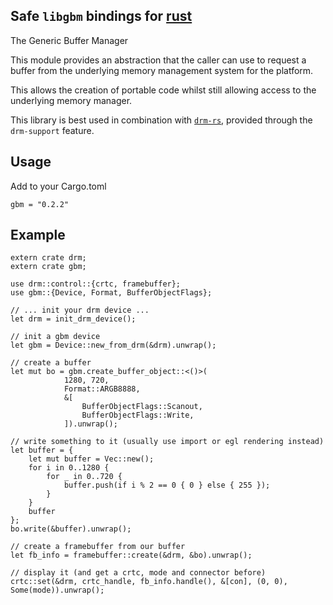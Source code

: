 ## Safe `libgbm` bindings for [rust](https://www.rust-lang.org)

The Generic Buffer Manager

This module provides an abstraction that the caller can use to request a
buffer from the underlying memory management system for the platform.

This allows the creation of portable code whilst still allowing access to
the underlying memory manager.

This library is best used in combination with [`drm-rs`](https://github.com/Smithay/drm-rs),
provided through the `drm-support` feature.

## Usage

Add to your Cargo.toml

`gbm = "0.2.2"`

## Example

```rust,no_run
extern crate drm;
extern crate gbm;

use drm::control::{crtc, framebuffer};
use gbm::{Device, Format, BufferObjectFlags};

// ... init your drm device ...
let drm = init_drm_device();

// init a gbm device
let gbm = Device::new_from_drm(&drm).unwrap();

// create a buffer
let mut bo = gbm.create_buffer_object::<()>(
            1280, 720,
            Format::ARGB8888,
            &[
                BufferObjectFlags::Scanout,
                BufferObjectFlags::Write,
            ]).unwrap();

// write something to it (usually use import or egl rendering instead)
let buffer = {
    let mut buffer = Vec::new();
    for i in 0..1280 {
        for _ in 0..720 {
            buffer.push(if i % 2 == 0 { 0 } else { 255 });
        }
    }
    buffer
};
bo.write(&buffer).unwrap();

// create a framebuffer from our buffer
let fb_info = framebuffer::create(&drm, &bo).unwrap();

// display it (and get a crtc, mode and connector before)
crtc::set(&drm, crtc_handle, fb_info.handle(), &[con], (0, 0), Some(mode)).unwrap();
```
